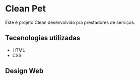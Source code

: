 <h1> Clean Pet</h1>

Este é projeto Clean desenvolvido pra prestadores de serviços.

<h2> Tecenologias utilizadas</h2>
<ul><li>HTML</li><li>CSS</li> </ul>

<h2>Design Web</h2>




